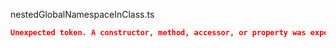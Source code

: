 nestedGlobalNamespaceInClass.ts
```json
Unexpected token. A constructor, method, accessor, or property was expected.
```

